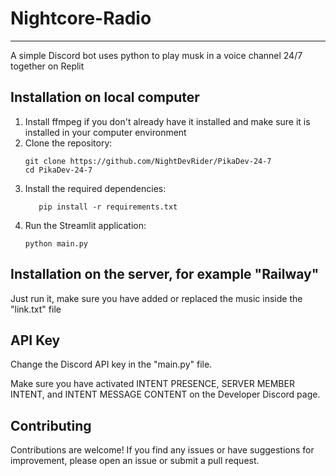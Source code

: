# Nightcore-Radio
---
A simple Discord bot uses python to play musk in a voice channel 24/7 together on Replit

## Installation on local computer
1. Install ffmpeg if you don't already have it installed and make sure it is installed in your computer environment
2. Clone the repository:
   ```shell
   git clone https://github.com/NightDevRider/PikaDev-24-7
   cd PikaDev-24-7
3. Install the required dependencies:
    ```shell
       pip install -r requirements.txt
4. Run the Streamlit application:
    ```shell
    python main.py

## Installation on the server, for example "Railway"
Just run it, make sure you have added or replaced the music inside the "link.txt" file

## API Key
Change the Discord API key in the "main.py" file.

Make sure you have activated INTENT PRESENCE, SERVER MEMBER INTENT, and INTENT MESSAGE CONTENT
on the Developer Discord page.

## Contributing
Contributions are welcome! If you find any issues or have suggestions for improvement, please open an issue or submit a pull request.

